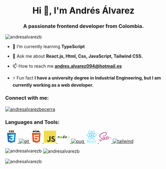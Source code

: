 <h1 align="center">Hi 👋, I'm Andrés Álvarez</h1>
<h3 align="center">A passionate frontend developer from Colombia.</h3>

<p align="left"> <img src="https://komarev.com/ghpvc/?username=andresalvarezb&label=Profile%20views&color=0e75b6&style=flat" alt="andresalvarezb" /> </p>



- 🌱 I’m currently learning **TypeScript**

- 💬 Ask me about **React.js, Html, Css, JavaScript, Tailwind CSS.**

- 📫 How to reach me **andres.alvarez094@hotmail.es**

- ⚡ Fun fact **I have a university degree in Industrial Engineering, but I am currently working as a web developer.**

<h3 align="left">Connect with me:</h3>
<p align="left">
<a href="https://linkedin.com/in/andresalvarezbecerra" target="blank"><img align="center" src="https://raw.githubusercontent.com/rahuldkjain/github-profile-readme-generator/master/src/images/icons/Social/linked-in-alt.svg" alt="andresalvarezbecerra" height="30" width="40" /></a>
</p>

<h3 align="left">Languages and Tools:</h3>
<p align="left"> <a href="https://www.w3schools.com/css/" target="_blank"> <img src="https://raw.githubusercontent.com/devicons/devicon/master/icons/css3/css3-original-wordmark.svg" alt="css3" width="40" height="40"/> </a> <a href="https://git-scm.com/" target="_blank"> <img src="https://www.vectorlogo.zone/logos/git-scm/git-scm-icon.svg" alt="git" width="40" height="40"/> </a> <a href="https://www.w3.org/html/" target="_blank"> <img src="https://raw.githubusercontent.com/devicons/devicon/master/icons/html5/html5-original-wordmark.svg" alt="html5" width="40" height="40"/> </a> <a href="https://developer.mozilla.org/en-US/docs/Web/JavaScript" target="_blank"> <img src="https://raw.githubusercontent.com/devicons/devicon/master/icons/javascript/javascript-original.svg" alt="javascript" width="40" height="40"/> </a> <a href="https://nodejs.org" target="_blank"> <img src="https://raw.githubusercontent.com/devicons/devicon/master/icons/nodejs/nodejs-original-wordmark.svg" alt="nodejs" width="40" height="40"/> </a> <a href="https://pugjs.org" target="_blank"> <img src="https://cdn.worldvectorlogo.com/logos/pug.svg" alt="pug" width="40" height="40"/> </a> <a href="https://reactjs.org/" target="_blank"> <img src="https://raw.githubusercontent.com/devicons/devicon/master/icons/react/react-original-wordmark.svg" alt="react" width="40" height="40"/> </a> <a href="https://sass-lang.com" target="_blank"> <img src="https://raw.githubusercontent.com/devicons/devicon/master/icons/sass/sass-original.svg" alt="sass" width="40" height="40"/> </a> <a href="https://tailwindcss.com/" target="_blank"> <img src="https://www.vectorlogo.zone/logos/tailwindcss/tailwindcss-icon.svg" alt="tailwind" width="40" height="40"/> </a> </p>

<p><img align="left" src="https://github-readme-stats.vercel.app/api/top-langs?username=andresalvarezb&show_icons=true&locale=en&layout=compact" alt="andresalvarezb" /></p>

<p>&nbsp;<img align="center" src="https://github-readme-stats.vercel.app/api?username=andresalvarezb&show_icons=true&locale=en" alt="andresalvarezb" /></p>

<p><img align="center" src="https://github-readme-streak-stats.herokuapp.com/?user=andresalvarezb&" alt="andresalvarezb" /></p>
